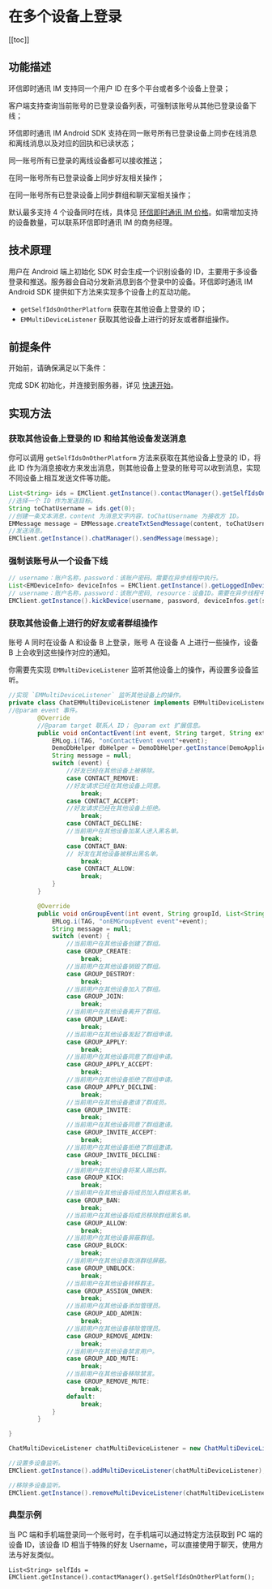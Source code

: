 # 在多个设备上登录

[[toc]]

## 功能描述

环信即时通讯 IM 支持同一个用户 ID 在多个平台或者多个设备上登录；

客户端支持查询当前账号的已登录设备列表，可强制该账号从其他已登录设备下线；

环信即时通讯 IM Android SDK 支持在同一账号所有已登录设备上同步在线消息和离线消息以及对应的回执和已读状态；

同一账号所有已登录的离线设备都可以接收推送；

在同一账号所有已登录设备上同步好友相关操作；

在同一账号所有已登录设备上同步群组和聊天室相关操作；

默认最多支持 4 个设备同时在线，具体见 [环信即时通讯 IM 价格](https://www.easemob.com/pricing/im)。如需增加支持的设备数量，可以联系环信即时通讯 IM 的商务经理。

## 技术原理

用户在 Android 端上初始化 SDK 时会生成一个识别设备的 ID，主要用于多设备登录和推送。服务器会自动分发新消息到各个登录中的设备。环信即时通讯 IM Android SDK 提供如下方法来实现多个设备上的互动功能。

- `getSelfIdsOnOtherPlatform` 获取在其他设备上登录的 ID；
- `EMMultiDeviceListener` 获取其他设备上进行的好友或者群组操作。

## 前提条件

开始前，请确保满足以下条件：

完成 SDK 初始化，并连接到服务器，详见 [快速开始](https://docs-im.easemob.com/ccim/android/quickstart)。

## 实现方法

### 获取其他设备上登录的 ID 和给其他设备发送消息

你可以调用 `getSelfIdsOnOtherPlatform` 方法来获取在其他设备上登录的 ID，将此 ID 作为消息接收方来发出消息，则其他设备上登录的账号可以收到消息，实现不同设备上相互发送文件等功能。

```java
List<String> ids = EMClient.getInstance().contactManager().getSelfIdsOnOtherPlatform();
//选择一个 ID 作为发送目标。
String toChatUsername = ids.get(0);
//创建一条文本消息，content 为消息文字内容，toChatUsername 为接收方 ID。
EMMessage message = EMMessage.createTxtSendMessage(content, toChatUsername); 
//发送消息。
EMClient.getInstance().chatManager().sendMessage(message); 
```

### 强制该账号从一个设备下线

```java
// username：账户名称，password：该账户密码。需要在异步线程中执行。
List<EMDeviceInfo> deviceInfos = EMClient.getInstance().getLoggedInDevicesFromServer(username, password);
// username：账户名称，password：该账户密码, resource：设备ID。需要在异步线程中执行。
EMClient.getInstance().kickDevice(username, password, deviceInfos.get(selectedIndex).getResource());
```

### 获取其他设备上进行的好友或者群组操作

账号 A 同时在设备 A 和设备 B 上登录，账号 A 在设备 A 上进行一些操作，设备 B 上会收到这些操作对应的通知。

你需要先实现 `EMMultiDeviceListener` 监听其他设备上的操作，再设置多设备监听。

```java
//实现 `EMMultiDeviceListener` 监听其他设备上的操作。
private class ChatEMMultiDeviceListener implements EMMultiDeviceListener {
//@param event 事件。
        @Override
        //@param target 联系⼈ ID； @param ext 扩展信息。
        public void onContactEvent(int event, String target, String ext) {
            EMLog.i(TAG, "onContactEvent event"+event);
            DemoDbHelper dbHelper = DemoDbHelper.getInstance(DemoApplication.getInstance());
            String message = null;
            switch (event) {
                //好友已经在其他设备上被移除。
                case CONTACT_REMOVE: 
                //好友请求已经在其他设备上同意。    
                    break;
                case CONTACT_ACCEPT:
                //好友请求已经在其他设备上拒绝。
                    break;    
                case CONTACT_DECLINE: 
                //当前用户在其他设备加某人进入黑名单。
                    break;    
                case CONTACT_BAN: 
                // 好友在其他设备被移出黑名单。 
                    break;   
                case CONTACT_ALLOW:
                    break; 
            }
        }

        @Override
        public void onGroupEvent(int event, String groupId, List<String> usernames) {
            EMLog.i(TAG, "onEMGroupEvent event"+event);
            String message = null;
            switch (event) {
                //当前⽤户在其他设备创建了群组。
                case GROUP_CREATE:
                    break;
                //当前⽤户在其他设备销毁了群组。
                case GROUP_DESTROY:
                    break;
                //当前⽤户在其他设备加⼊了群组。
                case GROUP_JOIN:
                    break;
                //当前⽤户在其他设备离开了群组。
                case GROUP_LEAVE:
                    break;
                //当前⽤户在其他设备发起了群组申请。
                case GROUP_APPLY:
                    break;
                //当前⽤户在其他设备同意了群组申请。
                case GROUP_APPLY_ACCEPT:
                    break;
                //当前⽤户在其他设备拒绝了群组申请。
                case GROUP_APPLY_DECLINE:
                    break;
                //当前⽤户在其他设备邀请了群成员。
                case GROUP_INVITE:
                    break;
                //当前⽤户在其他设备同意了群组邀请。
                case GROUP_INVITE_ACCEPT:
                    break;
                //当前⽤户在其他设备拒绝了群组邀请。
                case GROUP_INVITE_DECLINE:
                    break;
                //当前⽤户在其他设备将某⼈踢出群。
                case GROUP_KICK:
                    break;
                //当前⽤户在其他设备将成员加⼊群组⿊名单。
                case GROUP_BAN:
                    break;
                //当前⽤户在其他设备将成员移除群组⿊名单。
                case GROUP_ALLOW:
                    break;
                //当前⽤户在其他设备屏蔽群组。
                case GROUP_BLOCK:
                    break;
                //当前⽤户在其他设备取消群组屏蔽。
                case GROUP_UNBLOCK:
                    break;
                //当前⽤户在其他设备转移群主。
                case GROUP_ASSIGN_OWNER:
                    break;
                //当前⽤户在其他设备添加管理员。
                case GROUP_ADD_ADMIN:
                    break;
                //当前⽤户在其他设备移除管理员。
                case GROUP_REMOVE_ADMIN:
                    break;
                //当前⽤户在其他设备禁⾔⽤户。
                case GROUP_ADD_MUTE:
                    break;
                //当前⽤户在其他设备移除禁⾔。
                case GROUP_REMOVE_MUTE:
                    break;
                default:
                    break;
            }
        }

}

ChatMultiDeviceListener chatMultiDeviceListener = new ChatMultiDeviceListener();

//设置多设备监听。
EMClient.getInstance().addMultiDeviceListener(chatMultiDeviceListener);

//移除多设备监听。
EMClient.getInstance().removeMultiDeviceListener(chatMultiDeviceListener);
```

### 典型示例

当 PC 端和手机端登录同一个账号时，在手机端可以通过特定方法获取到 PC 端的设备 ID，该设备 ID 相当于特殊的好友 Username，可以直接使用于聊天，使用方法与好友类似。

```
List<String> selfIds = EMClient.getInstance().contactManager().getSelfIdsOnOtherPlatform();
```